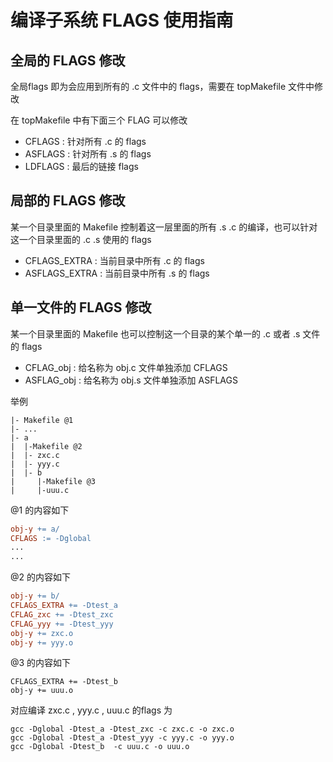 # 编译子系统 FLAGS 使用指南

## 全局的 FLAGS 修改

全局flags 即为会应用到所有的 .c 文件中的 flags，需要在 topMakefile 文件中修改

在 topMakefile 中有下面三个 FLAG 可以修改

- CFLAGS      :   针对所有 .c 的 flags
- ASFLAGS    :   针对所有 .s 的 flags
- LDFLAGS    :   最后的链接 flags

## 局部的 FLAGS 修改 

某一个目录里面的 Makefile 控制着这一层里面的所有 .s .c 的编译，也可以针对这一个目录里面的 .c .s 使用的 flags

- CFLAGS_EXTRA    :  当前目录中所有 .c 的 flags
- ASFLAGS_EXTRA  :  当前目录中所有 .s 的 flags

## 单一文件的 FLAGS 修改

某一个目录里面的 Makefile 也可以控制这一个目录的某个单一的 .c 或者 .s 文件的 flags

- CFLAG_obj  : 给名称为 obj.c 文件单独添加 CFLAGS
- ASFLAG_obj : 给名称为 obj.s 文件单独添加 ASFLAGS

举例

```
|- Makefile @1
|- ...
|- a
|  |-Makefile @2
|  |- zxc.c
|  |- yyy.c
|  |- b
|     |-Makefile @3
|     |-uuu.c
```



@1 的内容如下

```makefile
obj-y += a/
CFLAGS := -Dglobal
...
...
```

@2 的内容如下

```makefile
obj-y += b/
CFLAGS_EXTRA += -Dtest_a
CFLAG_zxc += -Dtest_zxc
CFLAG_yyy += -Dtest_yyy
obj-y += zxc.o
obj-y += yyy.o
```

@3 的内容如下

```
CFLAGS_EXTRA += -Dtest_b
obj-y += uuu.o
```



对应编译 zxc.c , yyy.c , uuu.c 的flags 为

```
gcc -Dglobal -Dtest_a -Dtest_zxc -c zxc.c -o zxc.o
gcc -Dglobal -Dtest_a -Dtest_yyy -c yyy.c -o yyy.o
gcc -Dglobal -Dtest_b  -c uuu.c -o uuu.o
```

